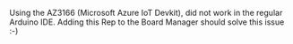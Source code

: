 Using the AZ3166 (Microsoft Azure IoT Devkit), did not work in the regular Arduino IDE. 
Adding this Rep to the Board Manager should solve this issue :-)
